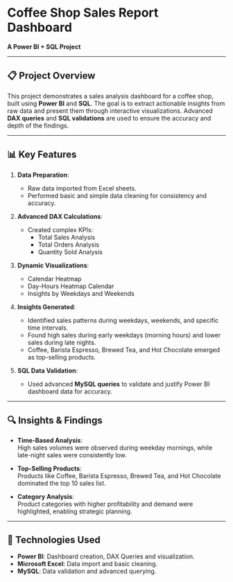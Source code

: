 # Coffee Shop Sales Report Dashboard  
**A Power BI + SQL Project**

---

## 📋 **Project Overview**  
This project demonstrates a sales analysis dashboard for a coffee shop, built using **Power BI** and **SQL**. The goal is to extract actionable insights from raw data and present them through interactive visualizations. Advanced **DAX queries** and **SQL validations** are used to ensure the accuracy and depth of the findings.  

---

## 📊 **Key Features**  
1. **Data Preparation**:  
   - Raw data imported from Excel sheets.  
   - Performed basic and simple data cleaning for consistency and accuracy.

2. **Advanced DAX Calculations**:  
   - Created complex KPIs:  
     - Total Sales Analysis  
     - Total Orders Analysis  
     - Quantity Sold Analysis  

3. **Dynamic Visualizations**:  
   - Calendar Heatmap  
   - Day-Hours Heatmap Calendar  
   - Insights by Weekdays and Weekends  

4. **Insights Generated**:  
   - Identified sales patterns during weekdays, weekends, and specific time intervals.  
   - Found high sales during early weekdays (morning hours) and lower sales during late nights.  
   - Coffee, Barista Espresso, Brewed Tea, and Hot Chocolate emerged as top-selling products.

5. **SQL Data Validation**:  
   - Used advanced **MySQL queries** to validate and justify Power BI dashboard data for accuracy.  

---

## 🔍 **Insights & Findings**  
- **Time-Based Analysis**:  
  High sales volumes were observed during weekday mornings, while late-night sales were consistently low.  

- **Top-Selling Products**:  
  Products like Coffee, Barista Espresso, Brewed Tea, and Hot Chocolate dominated the top 10 sales list.  

- **Category Analysis**:  
  Product categories with higher profitability and demand were highlighted, enabling strategic planning.  

---

## 🚀 **Technologies Used**  
- **Power BI**: Dashboard creation, DAX Queries and visualization.  
- **Microsoft Excel**: Data import and basic cleaning.  
- **MySQL**: Data validation and advanced querying.  

